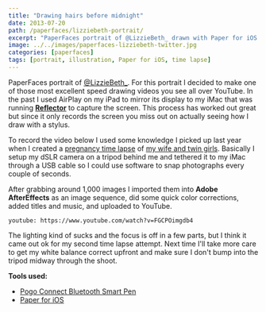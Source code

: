 ```yaml
---
title: "Drawing hairs before midnight"
date: 2013-07-20
path: /paperfaces/lizziebeth-portrait/
excerpt: "PaperFaces portrait of @LizzieBeth_ drawn with Paper for iOS on an iPad."
image: ../../images/paperfaces-lizziebeth-twitter.jpg
categories: [paperfaces]
tags: [portrait, illustration, Paper for iOS, time lapse]
---
```


PaperFaces portrait of [@LizzieBeth_](http://twiter.com/LizzieBeth_). For this portrait I decided to make one of those most excellent speed drawing videos you see all over YouTube. In the past I used AirPlay on my iPad to mirror its display to my iMac that was running [**Reflector**](http://www.airsquirrels.com/reflector/) to capture the screen. This process has worked out great but since it only records the screen you miss out on actually seeing how I draw with a stylus.

To record the video below I used some knowledge I picked up last year when I created a [pregnancy time lapse](https://www.youtube.com/watch?v=yXd5oe_vOBE) of [my wife and twin girls](https://2littlerosebuds.com). Basically I setup my dSLR camera on a tripod behind me and tethered it to my iMac through a USB cable so I could use software to snap photographs every couple of seconds.

After grabbing around 1,000 images I imported them into **Adobe AfterEffects** as an image sequence, did some quick color corrections, added titles and music, and uploaded to YouTube.

`youtube: https://www.youtube.com/watch?v=FGCPOimgdb4`

The lighting kind of sucks and the focus is off in a few parts, but I think it came out ok for my second time lapse attempt. Next time I'll take more care to get my white balance correct upfront and make sure I don't bump into the tripod midway through the shoot.

**Tools used:**

- [Pogo Connect Bluetooth Smart Pen](https://www.amazon.com/gp/product/B009K448L4/ref=as_li_ss_tl?ie=UTF8&camp=1789&creative=390957&creativeASIN=B009K448L4&linkCode=as2&tag=mademist-20)
- [Paper for iOS](https://paper.bywetransfer.com/)
